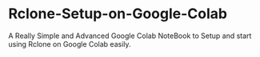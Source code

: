 # Rclone-Setup-on-Google-Colab
A Really Simple and Advanced Google Colab NoteBook to Setup and start using Rclone on Google Colab easily.
